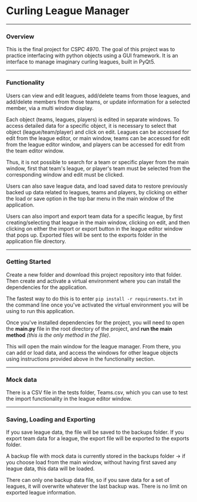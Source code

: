 # Curling League Manager

**************************************************************
### Overview
This is the final project for CSPC 4970. The goal of this project was to practice interfacing with python objects using a GUI framework. It is an interface to manage imaginary curling leagues, built in PyQt5.

*************************************************************
### Functionality
Users can view and edit leagues, add/delete teams from those leagues, and add/delete members from those teams, or update information for a selected member, via a multi window display. 

Each object (teams, leagues, players) is edited in separate windows. To access detailed data for a specific object, it is necessary to select that object (league/team/player) and click on edit. Leagues can be accessed for edit from the league editor, or main window, teams can be accessed for edit from the league editor window, and players can be accessed for edit from the team editor window. 

Thus, it is not possible to search for a team or specific player from the main window, first that team's league, or player's team must be selected from the corresponding window and edit must be clicked. 

Users can also save league data, and load saved data to restore previously backed up data related to leagues, teams and players, by clicking on either the load or save option in the top bar menu in the main window of the application. 

Users can also import and export team data for a specific league, by first creating/selecting that league in the main window, clicking on edit, and then clicking on either the import or export button in the league editor window that pops up. Exported files will be sent to the exports folder in the application file directory. 


*************************************************************
### Getting Started
Create a new folder and download this project repository into that folder. Then create and activate a virtual environment where you can install the dependencies for the application. 

The fastest way to do this is to enter `pip install -r requirements.txt` in the command line once you've activated the virtual environment you will be using to run this application. 

Once you've installed dependencies for the project, you will need to open the **main.py** file in the root directory of the project, and **run the main method** _(this is the only method in the file)_. 

This will open the main window for the league manager. From there, you can add or load data, and access the windows for other league objects using instructions provided above in the functionality section.


*************************************************************
### Mock data
There is a CSV file in the tests folder, Teams.csv, which you can use to test the import functionality in the league editor window. 


*************************************************************
### Saving, Loading and Exporting
If you save league data, the file will be saved to the backups folder. If you export team data for a league, the export file will be exported to the exports folder.

A backup file with mock data is currently stored in the backups folder -> if you choose load from the main window, without having first saved any league data, this data will be loaded. 

There can only one backup data file, so if you save data for a set of leagues, it will overwrite whatever the last backup was. There is no limit on exported league information. 

